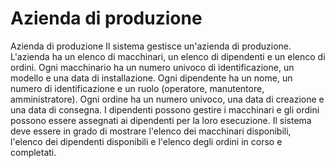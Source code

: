 # Azienda di produzione
Azienda di produzione
Il sistema gestisce un'azienda di produzione. L'azienda ha un elenco di macchinari, un elenco di dipendenti e un elenco di ordini. Ogni macchinario ha un numero univoco di identificazione, un modello e una data di installazione. Ogni dipendente ha un nome, un numero di identificazione e un ruolo (operatore, manutentore, amministratore). Ogni ordine ha un numero univoco, una data di creazione e una data di consegna. I dipendenti possono gestire i macchinari e gli ordini possono essere assegnati ai dipendenti per la loro esecuzione. Il sistema deve essere in grado di mostrare l'elenco dei macchinari disponibili, l'elenco dei dipendenti disponibili e l'elenco degli ordini in corso e completati.
